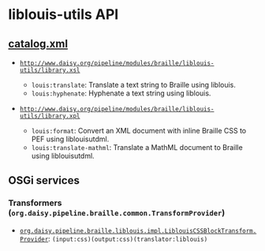 # liblouis-utils API

## <a href="resources/META-INF/catalog.xml" class="source">catalog.xml</a>

- <a href="resources/xml/library.xsl" class="apidoc">`http://www.daisy.org/pipeline/modules/braille/liblouis-utils/library.xsl`</a>
  - `louis:translate`: Translate a text string to Braille using liblouis.
  - `louis:hyphenate`: Hyphenate a text string using liblouis.

- <a href="resources/xml/library.xpl" class="apidoc">`http://www.daisy.org/pipeline/modules/braille/liblouis-utils/library.xpl`</a>
  - `louis:format`: Convert an XML document with inline Braille CSS to
    PEF using liblouisutdml.
  - `louis:translate-mathml`: Translate a MathML document to Braille
    using liblouisutdml.

## OSGi services

### Transformers (`org.daisy.pipeline.braille.common.TransformProvider`)

- [`org.daisy.pipeline.braille.liblouis.impl.LiblouisCSSBlockTransform.Provider`](java/org/daisy/pipeline/braille/liblouis/impl/LiblouisCSSBlockTransform.java): `(input:css)(output:css)(translator:liblouis)`


<link rev="dp2:doc" href="./"/>
<link rel="rdf:type" href="http://www.daisy.org/ns/pipeline/apidoc"/>
